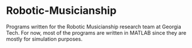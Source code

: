 # Robotic-Musicianship
Programs written for the Robotic Musicianship research team at Georgia Tech.
For now, most of the programs are written in MATLAB since they are mostly
for simulation purposes.
